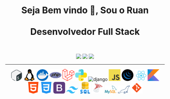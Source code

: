 <div align="center">
	<h1>
		Seja Bem vindo 👋, Sou o Ruan
		<br><br>
		Desenvolvedor Full Stack
		<br><br>
	</h1>
	<div> 
		<a href="https://www.instagram.com/alexandre.ruan" target="_blank"><img src="https://img.shields.io/badge/-Instagram-%23E4405F?style=for-the-badge&logo=instagram&logoColor=white" target="_blank"></a>
		<a href="mailto:maruan309@gmail.com"><img src="https://img.shields.io/badge/-Gmail-%23333?style=for-the-badge&logo=gmail&logoColor=white" target="_blank"></a>
		<a href="https://www.linkedin.com/in/ruan-de-moraes-alexandre-771217236" target="_blank"><img src="https://img.shields.io/badge/-LinkedIn-%230077B5?style=for-the-badge&logo=linkedin&logoColor=white" target="_blank"></a> 
  
</div>
</div>
<hr>
<div align="center">
	<img src="images/bash.png" alt="bash" 				width="37"/> 
	<img src="images/linux.png" alt="linux" 			width="37"/> 
	<img src="images/docker.png" alt="docker" 			width="37"/> 
	<img src="images/php.png" alt="php" 				width="37"/> 
	<img src="images/laravel.png" alt="laravel" 		width="37"/> 
	<img src="images/python.png" alt="python" 			width="37"/> 
	<img src="https://cdn.worldvectorlogo.com/logos/django.svg" alt="django" width="37"/> 
	<img src="images/javascript.png" alt="javascript" 	width="37"/> 
	<img src="images/jquery.png" alt="jquery" 			width="37"/> 
	<img src="images/react.png" alt="react" 			width="37"/> 
	<img src="images/kotlin.png" alt="kotlin" 			width="37"/> 
	<img src="images/html.png" alt="html" 				width="37"/> 
	<img src="images/css.png" alt="css" 				width="37"/> 
	<img src="images/bootstrap.png" alt="bootstrap" 	width="37"/> 
	<img src="images/tailwind.png" alt="tailwind" 		width="37"/> 
	<img src="images/sql.png" alt="sql" 				width="37"/> 
	<img src="images/sql-server.png" alt="sql server" 	width="37"/> 
	<img src="images/my-sql.png" alt="my sql" 			width="37"/> 
	<img src="images/maria-db.png" alt="maria db" 		width="37"/> 
	<img src="images/git.png" alt="git" 				width="37"/> 
</div>
